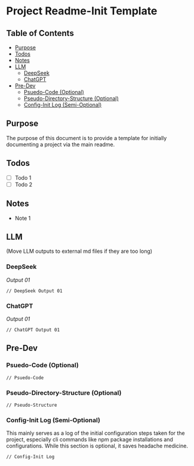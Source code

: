 # Project Readme-Init Template

## Table of Contents

- [Purpose](#purpose)
- [Todos](#todos)
- [Notes](#notes)
- [LLM](#llm)
  - [DeepSeek](#deepseek)
  - [ChatGPT](#chatgpt)
- [Pre-Dev](#pre-dev)
  - [Psuedo-Code (Optional)](#psuedo-code-optional)
  - [Pseudo-Directory-Structure (Optional)](#pseudo-directory-structure-optional)
  - [Config-Init Log (Semi-Optional)](#config-init-log-semi-optional)

## Purpose

The purpose of this document is to provide a template for initially documenting a project via the main readme.

## Todos

- [ ] Todo 1
- [ ] Todo 2

## Notes
- Note 1

## LLM
(Move LLM outputs to external md files if they are too long)

### DeepSeek
*Output 01*

```
// DeepSeek Output 01
```

### ChatGPT
*Output 01*

```
// ChatGPT Output 01
```

## Pre-Dev

### Psuedo-Code (Optional)

```
// Psuedo-Code
```

### Pseudo-Directory-Structure (Optional)

```
// Pseudo-Structure
```

### Config-Init Log (Semi-Optional)

This mainly serves as a log of the initial configuration steps taken for the project, especially cli commands like npm package installations and configurations. While this section is optional, it saves headache medicine.

```
// Config-Init Log
```
